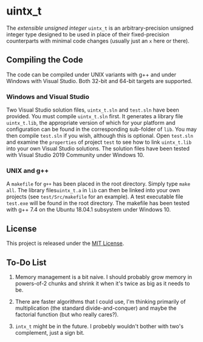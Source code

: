 # uintx_t

The *extensible unsigned integer* `uintx_t` is an arbitrary-precision
unsigned integer type designed to be used in place of their fixed-precision
counterparts with minimal code changes (usually just an `x` here or there).

## Compiling the Code

The code can be compiled under UNIX variants with g++ and under Windows
with Visual Studio. Both 32-bit and 64-bit targets are supported. 

### Windows and Visual Studio

Two Visual Studio solution files, `uintx_t.sln` and `test.sln`
have been provided. You must compile `uintx_t.sln` first. It generates
a library file `uintx_t.lib`, the appropriate version of which for your platform and
configuration can be found in the corresponding sub-folder of `lib`.
You may then compile `test.sln` if you wish, although this is optional.
Open `test.sln` and examine the `properties` of project `test` to see how
to link `uintx_t.lib` into your own Visual Studio solutions.
The solution files have been tested with Visual Studio 2019 Community under Windows 10.

### UNIX and g++

A `makefile` for `g++` has been placed in the root directory. Simply type `make all`.
The library files`uintx_t.a` in `lib` can then be linked into your own projects
(see `test/Src/makefile` for an example).
A test executable file `test.exe` will be found in the root directory. 
The makefile has been tested with g++ 7.4 on the Ubuntu 18.04.1 subsystem under Windows 10.

## License

This project is released under the [MIT License](https://github.com/Ian-Parberry/Tourney/blob/master/LICENSE).

## To-Do List

1. Memory management is a bit naive. I should probably grow memory in powers-of-2 chunks and shrink it when it's twice as big as it needs to be.

2. There are faster algorithms that I could use, I'm thinking primarily of multiplication (the standard divide-and-conquer) and maybe the factorial function (but who really cares?).

3. `intx_t` might be in the future. I probebly wouldn't bother with two's complement, just a sign bit.